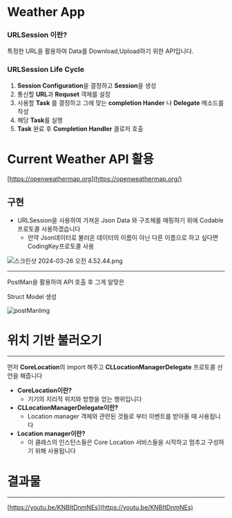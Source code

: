 # Weather App

### URLSession 이란?

특정한 URL을 활용하여 Data를 Download,Upload하기 위한 API입니다.

### URLSession Life Cycle

1. **Session Configuration**을 결정하고 **Session**을 생성
2. 통신할 **URL**과 **Requset** 객체를 설정
3. 사용할 **Task** 를 결정하고 그에 맞는 **completion Hander** 나 **Delegate** 메소드를 작성
4. 해당 **Task**를 실행
5. **Task** 완료 후 **Completion Handler** 클로저 호출

# Current Weather API 활용

[https://openweathermap.org](https://openweathermap.org/)

## 구현

- URLSession을 사용하여 가져온 Json Data 와 구조체를 매핑하기 위에 Codable프로토콜 사용하겠습니다
    - 만약 Json데이터로 불러온 데이터의 이름이 아닌 다른 이름으로 하고 싶다면 CodingKey프로토콜 사용

![스크린샷 2024-03-26 오전 4.52.44.png](Weather%20App%2002d6bfa6759d488d930bfbad9bf7b747/%25E1%2584%2589%25E1%2585%25B3%25E1%2584%258F%25E1%2585%25B3%25E1%2584%2585%25E1%2585%25B5%25E1%2586%25AB%25E1%2584%2589%25E1%2585%25A3%25E1%2586%25BA_2024-03-26_%25E1%2584%258B%25E1%2585%25A9%25E1%2584%258C%25E1%2585%25A5%25E1%2586%25AB_4.52.44.png)

---

PostMan을 활용하여 API 호출 후 그게 알맞은

Struct Model 생성

![postManImg](https://ibb.co/NFvJM24)

# 위치 기반 불러오기

---

먼저 **CoreLocation**의 import 해주고 **CLLocationManagerDelegate** 프로토콜 선언을 해줍니다 

- **CoreLocation이란?**
    - 기기의 지리적 위치와 방향을 얻는 행위입니다
- **CLLocationManagerDelegate이란?**
    - Location manager 객체와 관련된 것들로 부터 이벤트를 받아올 때 사용됩니다
- **Location manager이란?**
    - 이 클래스의 인스턴스들은 Core Location 서비스들을 시작하고 멈추고 구성하기 위해 사용됩니다

# 결과물

---

[https://youtu.be/KNBItDnmNEs](https://youtu.be/KNBItDnmNEs)
